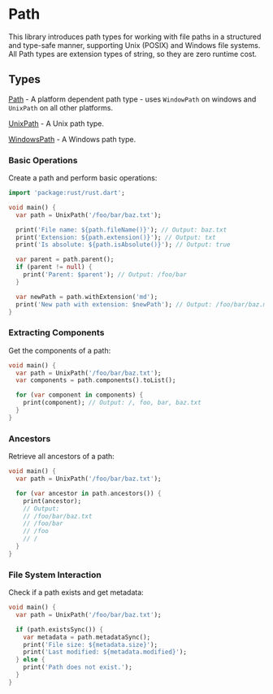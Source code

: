 # Path

This library introduces path types for working with file paths in a structured
and type-safe manner, supporting Unix (POSIX) and Windows file systems. All Path types are extension
types of string, so they are zero runtime cost.

## Types

[Path](https://pub.dev/documentation/rust/latest/rust/Path-extension-type.html) - A platform 
dependent path type - uses `WindowPath` on windows and `UnixPath` on all other platforms.

[UnixPath](https://pub.dev/documentation/rust/latest/rust/UnixPath-extension-type.html) - A Unix path type.

[WindowsPath](https://pub.dev/documentation/rust/latest/rust/WindowsPath-extension-type.html) - A Windows path type.


### Basic Operations
Create a path and perform basic operations:

```dart
import 'package:rust/rust.dart';

void main() {
  var path = UnixPath('/foo/bar/baz.txt');

  print('File name: ${path.fileName()}'); // Output: baz.txt
  print('Extension: ${path.extension()}'); // Output: txt
  print('Is absolute: ${path.isAbsolute()}'); // Output: true

  var parent = path.parent();
  if (parent != null) {
    print('Parent: $parent'); // Output: /foo/bar
  }

  var newPath = path.withExtension('md');
  print('New path with extension: $newPath'); // Output: /foo/bar/baz.md
}
```
### Extracting Components
Get the components of a path:
```dart
void main() {
  var path = UnixPath('/foo/bar/baz.txt');
  var components = path.components().toList();

  for (var component in components) {
    print(component); // Output: /, foo, bar, baz.txt
  }
}
```
### Ancestors
Retrieve all ancestors of a path:
```dart
void main() {
  var path = UnixPath('/foo/bar/baz.txt');

  for (var ancestor in path.ancestors()) {
    print(ancestor);
    // Output:
    // /foo/bar/baz.txt
    // /foo/bar
    // /foo
    // /
  }
}
```
### File System Interaction
Check if a path exists and get metadata:

```dart
void main() {
  var path = UnixPath('/foo/bar/baz.txt');

  if (path.existsSync()) {
    var metadata = path.metadataSync();
    print('File size: ${metadata.size}');
    print('Last modified: ${metadata.modified}');
  } else {
    print('Path does not exist.');
  }
}
```